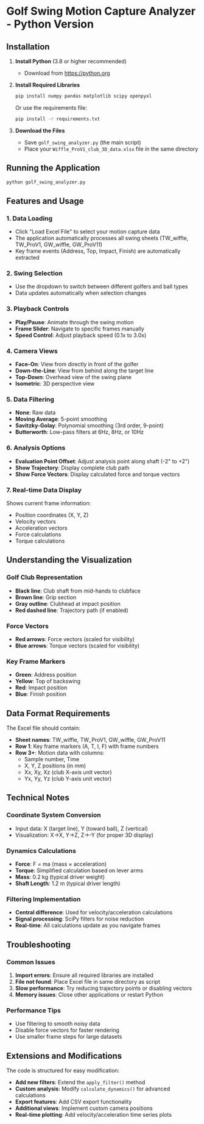 # Golf Swing Motion Capture Analyzer - Python Version

## Installation

1. **Install Python** (3.8 or higher recommended)
   - Download from https://python.org

2. **Install Required Libraries**
   ```bash
   pip install numpy pandas matplotlib scipy openpyxl
   ```
   
   Or use the requirements file:
   ```bash
   pip install -r requirements.txt
   ```

3. **Download the Files**
   - Save `golf_swing_analyzer.py` (the main script)
   - Place your `Wiffle_ProV1_club_3D_data.xlsx` file in the same directory

## Running the Application

```bash
python golf_swing_analyzer.py
```

## Features and Usage

### 1. **Data Loading**
- Click "Load Excel File" to select your motion capture data
- The application automatically processes all swing sheets (TW_wiffle, TW_ProV1, GW_wiffle, GW_ProV11)
- Key frame events (Address, Top, Impact, Finish) are automatically extracted

### 2. **Swing Selection**
- Use the dropdown to switch between different golfers and ball types
- Data updates automatically when selection changes

### 3. **Playback Controls**
- **Play/Pause**: Animate through the swing motion
- **Frame Slider**: Navigate to specific frames manually
- **Speed Control**: Adjust playback speed (0.1x to 3.0x)

### 4. **Camera Views**
- **Face-On**: View from directly in front of the golfer
- **Down-the-Line**: View from behind along the target line
- **Top-Down**: Overhead view of the swing plane
- **Isometric**: 3D perspective view

### 5. **Data Filtering**
- **None**: Raw data
- **Moving Average**: 5-point smoothing
- **Savitzky-Golay**: Polynomial smoothing (3rd order, 9-point)
- **Butterworth**: Low-pass filters at 6Hz, 8Hz, or 10Hz

### 6. **Analysis Options**
- **Evaluation Point Offset**: Adjust analysis point along shaft (-2" to +2")
- **Show Trajectory**: Display complete club path
- **Show Force Vectors**: Display calculated force and torque vectors

### 7. **Real-time Data Display**
Shows current frame information:
- Position coordinates (X, Y, Z)
- Velocity vectors
- Acceleration vectors
- Force calculations
- Torque calculations

## Understanding the Visualization

### Golf Club Representation
- **Black line**: Club shaft from mid-hands to clubface
- **Brown line**: Grip section
- **Gray outline**: Clubhead at impact position
- **Red dashed line**: Trajectory path (if enabled)

### Force Vectors
- **Red arrows**: Force vectors (scaled for visibility)
- **Blue arrows**: Torque vectors (scaled for visibility)

### Key Frame Markers
- **Green**: Address position
- **Yellow**: Top of backswing
- **Red**: Impact position
- **Blue**: Finish position

## Data Format Requirements

The Excel file should contain:
- **Sheet names**: TW_wiffle, TW_ProV1, GW_wiffle, GW_ProV11
- **Row 1**: Key frame markers (A, T, I, F) with frame numbers
- **Row 3+**: Motion data with columns:
  - Sample number, Time
  - X, Y, Z positions (in mm)
  - Xx, Xy, Xz (club X-axis unit vector)
  - Yx, Yy, Yz (club Y-axis unit vector)

## Technical Notes

### Coordinate System Conversion
- Input data: X (target line), Y (toward ball), Z (vertical)
- Visualization: X→X, Y→Z, Z→-Y (for proper 3D display)

### Dynamics Calculations
- **Force**: F = ma (mass × acceleration)
- **Torque**: Simplified calculation based on lever arms
- **Mass**: 0.2 kg (typical driver weight)
- **Shaft Length**: 1.2 m (typical driver length)

### Filtering Implementation
- **Central difference**: Used for velocity/acceleration calculations
- **Signal processing**: SciPy filters for noise reduction
- **Real-time**: All calculations update as you navigate frames

## Troubleshooting

### Common Issues
1. **Import errors**: Ensure all required libraries are installed
2. **File not found**: Place Excel file in same directory as script
3. **Slow performance**: Try reducing trajectory points or disabling vectors
4. **Memory issues**: Close other applications or restart Python

### Performance Tips
- Use filtering to smooth noisy data
- Disable force vectors for faster rendering
- Use smaller frame steps for large datasets

## Extensions and Modifications

The code is structured for easy modification:
- **Add new filters**: Extend the `apply_filter()` method
- **Custom analysis**: Modify `calculate_dynamics()` for advanced calculations
- **Export features**: Add CSV export functionality
- **Additional views**: Implement custom camera positions
- **Real-time plotting**: Add velocity/acceleration time series plots
